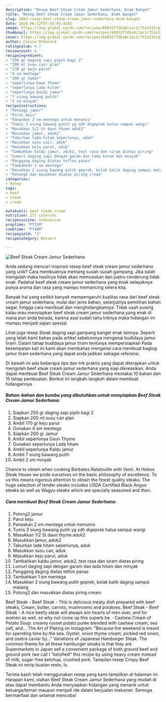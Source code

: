 ```yaml
---
description: "Resep Beef Steak Cream Jamur Sederhana, Enak Banget"
title: "Resep Beef Steak Cream Jamur Sederhana, Enak Banget"
slug: 2803-resep-beef-steak-cream-jamur-sederhana-enak-banget
date: 2020-06-12T07:55:03.410Z
image: https://img-global.cpcdn.com/recipes/60832f7dba8c1ac1/751x532cq70/beef-steak-cream-jamur-sederhana-foto-resep-utama.jpg
thumbnail: https://img-global.cpcdn.com/recipes/60832f7dba8c1ac1/751x532cq70/beef-steak-cream-jamur-sederhana-foto-resep-utama.jpg
cover: https://img-global.cpcdn.com/recipes/60832f7dba8c1ac1/751x532cq70/beef-steak-cream-jamur-sederhana-foto-resep-utama.jpg
author: Calvin McDonald
ratingvalue: 4.7
reviewcount: 5
recipeingredient:
- "250 gr daging sapi pipih bagi 2"
- "200 ml susu cair plan"
- "170 gr keju parut"
- "4 sm mentega"
- "200 gr Jamur"
- "seperlunya Daun Thyme"
- "seperlunya Lada hitam"
- "seperlunya Kaldu jamur"
- "7 siung bawang putih"
- "2 sm minyak"
recipeinstructions:
- "Potong2 jamur"
- "Parut keju"
- "Panaskan 2 sm.mentega untuk menumis"
- "Tumis 3 siung bawang putih yg sdh digeprek halus sampai wangi"
- "Masukkan 1/2 St daun thyme aduk2"
- "Masukkan jamur, aduk2"
- "Taburkan lada hitam seperlunya, aduk"
- "Masukkan susu cair, aduk"
- "Masukkan keju parut, aduk"
- "Tambahkan kaldu jamur, aduk2, test rasa dan siram diatas piring"
- "Lumuri daging sapi dengan garam dan lada hitam dan minyak"
- "Panggang daging diatas teflon panas"
- "Tambahkan 1 sm mentega"
- "Masukkan 2 siung bawang putih geprek, bolak balik daging sampai matang"
- "Potong2 dan masukkan diatas piring cream"
categories:
- Resep
tags:
- beef
- steak
- cream

katakunci: beef steak cream 
nutrition: 272 calories
recipecuisine: Indonesian
preptime: "PT15M"
cooktime: "PT49M"
recipeyield: "1"
recipecategory: Dessert

---
```



![Beef Steak Cream Jamur Sederhana](https://img-global.cpcdn.com/recipes/60832f7dba8c1ac1/751x532cq70/beef-steak-cream-jamur-sederhana-foto-resep-utama.jpg)

Anda sedang mencari inspirasi resep beef steak cream jamur sederhana yang unik? Cara membuatnya memang susah-susah gampang. Jika salah mengolah maka hasilnya tidak akan memuaskan dan justru cenderung tidak enak. Padahal beef steak cream jamur sederhana yang enak selayaknya punya aroma dan rasa yang mampu memancing selera kita.

Banyak hal yang sedikit banyak mempengaruhi kualitas rasa dari beef steak cream jamur sederhana, mulai dari jenis bahan, selanjutnya pemilihan bahan segar, hingga cara membuat dan menghidangkannya. Tidak usah pusing kalau mau menyiapkan beef steak cream jamur sederhana yang enak di mana pun anda berada, karena asal sudah tahu triknya maka hidangan ini mampu menjadi sajian spesial.

Lihat juga resep Steak daging sapi gampang banget enak lainnya. Seperti yang telah kami bahas pada artikel sebelumnya mengenai budidaya jamur tiram. Dalam tahap budidaya jamur tiram tentunya mempersiapkan Pada kesempatan kali ini kami akan membahas mengenai cara membuat baglog jamur tiram sederhana yang dapat anda jadikan sebagai referensi.


Di bawah ini ada beberapa tips dan trik praktis yang dapat diterapkan untuk mengolah beef steak cream jamur sederhana yang siap dikreasikan. Anda dapat membuat Beef Steak Cream Jamur Sederhana memakai 10 bahan dan 15 tahap pembuatan. Berikut ini langkah-langkah dalam membuat hidangannya.

<!--inarticleads1-->

##### Bahan-bahan dan bumbu yang dibutuhkan untuk menyiapkan Beef Steak Cream Jamur Sederhana:

1. Siapkan 250 gr daging sapi pipih bagi 2
1. Siapkan 200 ml susu cair plan
1. Ambil 170 gr keju parut
1. Gunakan 4 sm mentega
1. Siapkan 200 gr Jamur
1. Ambil seperlunya Daun Thyme
1. Gunakan seperlunya Lada hitam
1. Ambil seperlunya Kaldu jamur
1. Ambil 7 siung bawang putih
1. Ambil 2 sm minyak


Chance to obtain when cooking Barbatos Ratatouille with Venti. At Hobos Steak House we pride ourselves on the basic philosophy of excellence. To us this means rigorous attention to obtain the finest quality steaks. The huge selection of tender steaks includes USDA Certified Black Angus steaks as well as Wagyu steaks which are specially seasoned and then. 

<!--inarticleads2-->

##### Cara membuat Beef Steak Cream Jamur Sederhana:

1. Potong2 jamur
1. Parut keju
1. Panaskan 2 sm.mentega untuk menumis
1. Tumis 3 siung bawang putih yg sdh digeprek halus sampai wangi
1. Masukkan 1/2 St daun thyme aduk2
1. Masukkan jamur, aduk2
1. Taburkan lada hitam seperlunya, aduk
1. Masukkan susu cair, aduk
1. Masukkan keju parut, aduk
1. Tambahkan kaldu jamur, aduk2, test rasa dan siram diatas piring
1. Lumuri daging sapi dengan garam dan lada hitam dan minyak
1. Panggang daging diatas teflon panas
1. Tambahkan 1 sm mentega
1. Masukkan 2 siung bawang putih geprek, bolak balik daging sampai matang
1. Potong2 dan masukkan diatas piring cream


Beef Steak - Beef Steak - This is delicious meaty dish prepared with beef steaks, Cream, butter, carrots, mushrooms and potatoes. Beef Steak - Beef Steak - A nice beefy steak will always win hearts of men over, and for women as well, so why not come up this superb be. · Cashew Cream of Potato Soup: creamy russet potato purée blended with cashew cream, sea salt, and… The Art of Plating on Instagram: &#34;Because the weekend is meant for spending time by the sea. Oyster, onion thyme cream, pickled red onion, and osetra caviar by…&#34; Variations of Japanese Hamburger Steak. The common theme for all these hamburger steaks is that they are Supermarkets in Japan sell a convenient package of both ground beef and ground pork (we call I &#34;ketofied&#34; this recipe by using heavy cream instead of milk, sugar-free ketchup, crushed pork. Tampilan resep Crispy Beef Steak ini mirip buatan resto, lo. 

Terima kasih telah menggunakan resep yang kami tampilkan di halaman ini. Harapan kami, olahan Beef Steak Cream Jamur Sederhana yang mudah di atas dapat membantu Anda menyiapkan hidangan yang menarik untuk keluarga/teman maupun menjadi ide dalam berjualan makanan. Semoga bermanfaat dan selamat mencoba!
